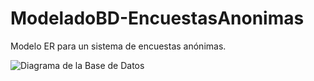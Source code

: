 # ModeladoBD-EncuestasAnonimas
Modelo ER para un sistema de encuestas anónimas.

![Diagrama de la Base de Datos]([https://github.com/luiscorderof-vip2cars/ModeladoBD-EncuestasAnonimas/blob/b690f13736b6e6cd94d65c75021497ac8ac920a0/LuisCorderoF-EncuestasAnonimas.png])
